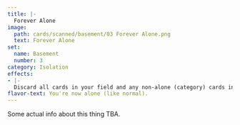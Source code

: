 ```yaml
---
title: |-
  Forever Alone
image: 
  path: cards/scanned/basement/03 Forever Alone.png
  text: Forever Alone
set:
  name: Basement
  number: 3
category: Isolation
effects: 
- |-
  Discard all cards in your field and any non-alone (category) cards in play.
flavor-text: You're now alone (like normal).
---
```

Some actual info about this thing TBA.
